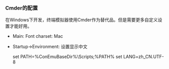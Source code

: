 ### Cmder的配置

在Windows下开发，终端模拟器使用Cmder作为替代品。但是需要更多自定义设置才能好用。

* Main: Font charset: Mac
* Startup->Environment: 设置显示中文

    set PATH=%ConEmuBaseDir%\Scripts;%PATH%
    set LANG=zh_CN.UTF-8

